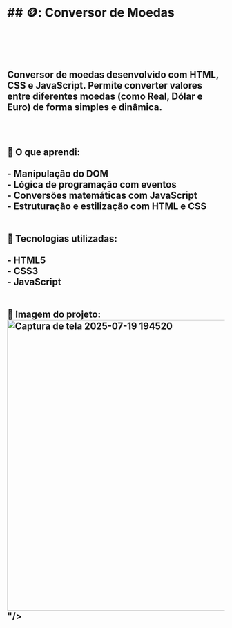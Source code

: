 <h1>## 🪙: Conversor de Moedas<h1/>
<br/>
<h2>Conversor de moedas desenvolvido com HTML, CSS e JavaScript. Permite converter valores entre diferentes moedas (como Real, Dólar e Euro) de forma simples e dinâmica.<h2/>
<br/>
<br/>
🧠 O que aprendi:
<br/>
<br/>
- Manipulação do DOM
  <br/>
- Lógica de programação com eventos
  <br/>
- Conversões matemáticas com JavaScript
  <br/>
- Estruturação e estilização com HTML e CSS
  <br/>
  <br/>
  <br/>
🚀 Tecnologias utilizadas:
 <br/>
 <br/>
- HTML5
  <br/>
- CSS3
  <br/>
- JavaScript
  <br/>
  <br/>
  <br/>
  📸 Imagem do projeto:
  <br/>
  <img src="<img width="909" height="672" alt="Captura de tela 2025-07-19 194520" src="https://github.com/user-attachments/assets/9a0eaaf7-3238-4133-a063-bbc079e9aff7" />
"/>
  
